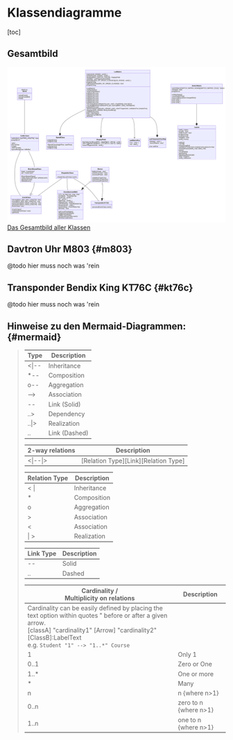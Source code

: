 # Klassendiagramme

[toc]

## Gesamtbild
[![Alle Klassen im Zusammenspiel.][bild-01] Das Gesamtbild aller Klassen][bild-01]

[bild-01]: ./mermaid/img/class-diagram.svg

## Davtron Uhr M803 {#m803}
@todo hier muss noch was 'rein

## Transponder Bendix King KT76C {#kt76c}
@todo hier muss noch was 'rein

## Hinweise zu den Mermaid-Diagrammen: {#mermaid}
> | Type    | Description   |
> |---------|---------------|
> | <\|--   | Inheritance   |
> | *--     | Composition   |
> | o--     | Aggregation   |
> | -->     | Association   |
> | --      | Link (Solid)  |
> | ..>     | Dependency    |
> | ..\|>   | Realization   |
> | ..      | Link (Dashed) |
>
> | 2-way relations | Description   |
> |-----------------|---------------|
> | <\|--\|>        | [Relation Type][Link][Relation Type] |
>
> | Relation Type | Description |
> |---------------|-------------|
> | < \|          | Inheritance |
> | *             | Composition |
> | o             | Aggregation |
> | >             | Association |
> | <             | Association |
> | \| >          | Realization |
>
> | Link Type | Description
> |-----------|------------
> | --        | Solid
> | ..        | Dashed
>
> | Cardinality /<br/>Multiplicity on relations | Description
> |-------------|-----------------|
> | Cardinality can be easily defined by placing the text option within quotes " before or after a given arrow.<br/>[classA] "cardinality1" [Arrow] "cardinality2" [ClassB]:LabelText<br/>e.g. `Student "1" --> "1..*" Course`||
> | 1           | Only 1
> | 0..1        | Zero or One
> | 1..*        | One or more
> | *           | Many
> | n           | n {where n>1}
> | 0..n        | zero to n {where n>1}
> | 1..n        | one to n {where n>1}
